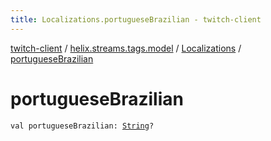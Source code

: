 ```yaml
---
title: Localizations.portugueseBrazilian - twitch-client
---
```


[twitch-client](../../index.html) / [helix.streams.tags.model](../index.html) / [Localizations](index.html) / [portugueseBrazilian](./portuguese-brazilian.html)

# portugueseBrazilian

`val portugueseBrazilian: `[`String`](https://kotlinlang.org/api/latest/jvm/stdlib/kotlin/-string/index.html)`?`